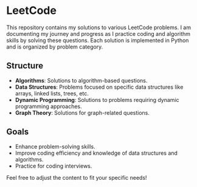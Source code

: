 # LeetCode

This repository contains my solutions to various LeetCode problems. I am documenting my journey and progress as I practice coding and algorithm skills by solving these questions. Each solution is implemented in Python and is organized by problem category.

## Structure

- **Algorithms**: Solutions to algorithm-based questions.
- **Data Structures**: Problems focused on specific data structures like arrays, linked lists, trees, etc.
- **Dynamic Programming**: Solutions to problems requiring dynamic programming approaches.
- **Graph Theory**: Solutions for graph-related questions.

## Goals

- Enhance problem-solving skills.
- Improve coding efficiency and knowledge of data structures and algorithms.
- Practice for coding interviews.

Feel free to adjust the content to fit your specific needs!
